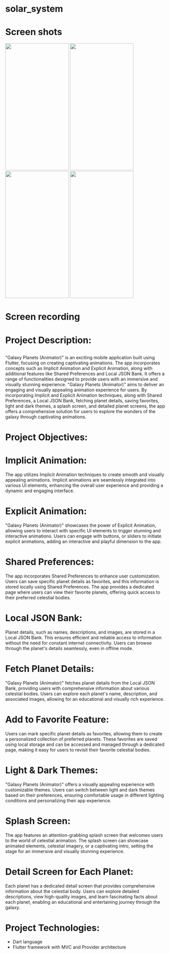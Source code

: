 # solar_system

# Screen shots
<img src="https://github.com/khushal1099/solar_system/assets/138639130/b5de372a-b122-4387-886c-1bc2fc3c3bc0" width="200" height="400">
<img src="https://github.com/khushal1099/solar_system/assets/138639130/4d796def-f9bb-4df0-9bad-d5587db29350" width="200" height="400">
<img src="https://github.com/khushal1099/solar_system/assets/138639130/c90e61de-c339-44e1-96fc-a1e0da37ebd8" width="200" height="400">
<img src="https://github.com/khushal1099/solar_system/assets/138639130/e0ef3a24-b609-4cdb-9ec1-b7fa259ff992" width="200" height="400">

# Screen recording

# Project Description:
##
"Galaxy Planets (Animator)" is an exciting mobile application built using Flutter, focusing on
creating captivating animations. The app incorporates concepts such as Implicit Animation and
Explicit Animation, along with additional features like Shared Preferences and Local JSON
Bank. It offers a range of functionalities designed to provide users with an immersive and
visually stunning experience.
"Galaxy Planets (Animator)" aims to deliver an engaging and visually appealing animation
experience for users. By incorporating Implicit and Explicit Animation techniques, along with
Shared Preferences, a Local JSON Bank, fetching planet details, saving favorites, light and dark
themes, a splash screen, and detailed planet screens, the app offers a comprehensive solution for
users to explore the wonders of the galaxy through captivating animations.

# Project Objectives:
##
# Implicit Animation:
The app utilizes Implicit Animation techniques to create smooth and
visually appealing animations. Implicit animations are seamlessly integrated into various UI
elements, enhancing the overall user experience and providing a dynamic and engaging interface.
# Explicit Animation: 
"Galaxy Planets (Animator)" showcases the power of Explicit Animation,
allowing users to interact with specific UI elements to trigger stunning and interactive
animations. Users can engage with buttons, or sliders to initiate explicit animations, adding an
interactive and playful dimension to the app.
# Shared Preferences: 
The app incorporates Shared Preferences to enhance user customization.
Users can save specific planet details as favorites, and this information is stored locally using
Shared Preferences. The app provides a dedicated page where users can view their favorite
planets, offering quick access to their preferred celestial bodies.
# Local JSON Bank: 
Planet details, such as names, descriptions, and images, are stored in a Local
JSON Bank. This ensures efficient and reliable access to information without the need for
constant internet connectivity. Users can browse through the planet's details seamlessly, even in
offline mode.
# Fetch Planet Details: 
"Galaxy Planets (Animator)" fetches planet details from the Local JSON
Bank, providing users with comprehensive information about various celestial bodies. Users can
explore each planet's name, description, and associated images, allowing for an educational and
visually rich experience.
# Add to Favorite Feature: 
Users can mark specific planet details as favorites, allowing them to
create a personalized collection of preferred planets. These favorites are saved using local
storage and can be accessed and managed through a dedicated page, making it easy for users to
revisit their favorite celestial bodies.
# Light & Dark Themes: 
"Galaxy Planets (Animator)" offers a visually appealing experience
with customizable themes. Users can switch between light and dark themes based on their
preferences, ensuring comfortable usage in different lighting conditions and personalizing their
app experience.
# Splash Screen: 
The app features an attention-grabbing splash screen that welcomes users to the
world of celestial animation. The splash screen can showcase animated elements, celestial
imagery, or a captivating intro, setting the stage for an immersive and visually stunning
experience.
# Detail Screen for Each Planet: 
Each planet has a dedicated detail screen that provides
comprehensive information about the celestial body. Users can explore detailed descriptions,
view high-quality images, and learn fascinating facts about each planet, enabling an educational
and entertaining journey through the galaxy.

# Project Technologies:
- Dart language
- Flutter framework with MVC and Provider architecture

